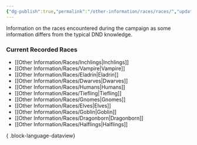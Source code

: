 ```yaml
---
{"dg-publish":true,"permalink":"/other-information/races/races/","updated":"2025-05-26T14:43:13.335+01:00"}
---
```


Information on the races encountered during the campaign as some information differs from the typical DND knowledge.

### Current Recorded Races
- [[Other Information/Races/Inchlings\|Inchlings]]
- [[Other Information/Races/Vampire\|Vampire]]
- [[Other Information/Races/Eladrin\|Eladrin]]
- [[Other Information/Races/Dwarves\|Dwarves]]
- [[Other Information/Races/Humans\|Humans]]
- [[Other Information/Races/Tiefling\|Tiefling]]
- [[Other Information/Races/Gnomes\|Gnomes]]
- [[Other Information/Races/Elves\|Elves]]
- [[Other Information/Races/Goblin\|Goblin]]
- [[Other Information/Races/Dragonborn\|Dragonborn]]
- [[Other Information/Races/Halflings\|Halflings]]

{ .block-language-dataview}
